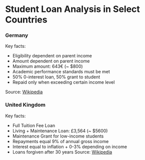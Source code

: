 Student Loan Analysis in Select Countries
===============

### Germany
Key facts:
- Eligibility dependent on parent income
- Amount dependent on parent income
- Maximum amount: 643€ (~ $800)
- Academic performance standards must be met
- 50% 0-interest loan, 50% grant to student
- Repaid only when exceeding certain income level

Source: [Wikipedia](http://en.wikipedia.org/wiki/Student_loans_in_Germany)

### United Kingdom
Key facts:
- Full Tuition Fee Loan
- Living + Maintenance Loan: £3,564 (~ $5600)
- Maintenance Grant for low-income students
- Repayments equal 9% of annual gross income
- Interest equal to inflation + 0-3% depending on income
- Loans forgiven after 30 years
Source: [Wikipedia](http://en.wikipedia.org/wiki/Student_loans_in_the_United_Kingdom)